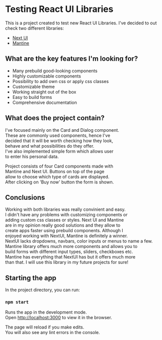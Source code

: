 # Testing React UI Libraries

This is a project created to test new React UI Libraries.
I've decided to out check two different libraries:

- [Next UI](https://nextui.org/)
- [Mantine](https://mantine.dev/)

## What are the key features I'm looking for?

- Many prebuild good-looking components
- Highly customizable components
- Possibility to add own css or apply css classes
- Customizable theme
- Working straight out of the box
- Easy to build forms
- Comprehensive documentation

## What does the project contain? 

I've focused mainly on the Card and Dialog component.\
These are commonly used components, hence I've\
decided that it will be worth checking how they look,\
behave and what possibilities do they offer.\
I've also implemented simple form which allows user\
to enter his personal data.

Project consists of four Card components made with\
Mantine and Next UI. Buttons on top of the page\
allow to choose which type of cards are displayed.\
After clicking on 'Buy now' button the form is shown.

## Conclusions

Working with both libraries was really convinient and easy.\
I didn't have any problems with customizing components or\
adding custom css classes or styles. Next UI and Mantine\
are in my opinion really good solutions and they allow to\
create apps faster using prebuild components. Although I\
enjoyed working with NextUI, Mantine is definitely a winner.\
NextUI lacks dropdowns, navbars, color inputs or menus to name a few.\
Mantine library offers much more components and allows you to\
build forms with different input types, sliders, checkboxes etc.\
Mantine has everything that NextUI has but it offers much more\
than that. I will use this library in my future projects for sure!

## Starting the app

In the project directory, you can run:

### `npm start`

Runs the app in the development mode.\
Open [http://localhost:3000](http://localhost:3000) to view it in the browser.

The page will reload if you make edits.\
You will also see any lint errors in the console.


